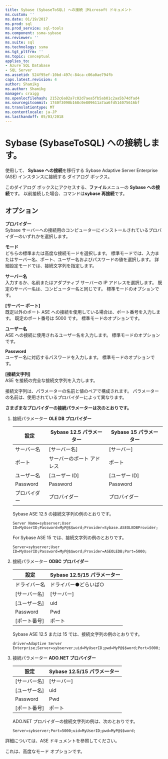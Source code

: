 ```yaml
---
title: Sybase (SybaseToSQL) への接続 |Microsoft ドキュメント
ms.custom: ''
ms.date: 01/19/2017
ms.prod: sql
ms.prod_service: sql-tools
ms.component: ssma-sybase
ms.reviewer: ''
ms.suite: sql
ms.technology: ssma
ms.tgt_pltfrm: ''
ms.topic: conceptual
applies_to:
- Azure SQL Database
- SQL Server
ms.assetid: 524f95ef-10bd-497c-84ca-c06a0ae794fb
caps.latest.revision: 4
author: Shamikg
ms.author: Shamikg
manager: craigg
ms.openlocfilehash: 2152c6a02a7c02d7aea5fb5ab01c2aa5b74dfad4
ms.sourcegitcommit: 1740f3090b168c0e809611a7aa6fd514075616bf
ms.translationtype: MT
ms.contentlocale: ja-JP
ms.lasthandoff: 05/03/2018
---
```

# <a name="connect-to-sybase-sybasetosql"></a>Sybase (SybaseToSQL) への接続します。
使用して、 **Sybase への接続**を移行する Sybase Adaptive Server Enterprise (ASE) インスタンスに接続する ダイアログ ボックス。  
  
このダイアログ ボックスにアクセスする、**ファイル**メニューの  **Sybase への接続**です。 以前接続した場合、コマンドは**sybase 再接続**です。  
  
## <a name="options"></a>オプション  
**プロバイダー**  
Sybase サーバーへの接続用のコンピューターにインストールされているプロバイダーのいずれかを選択します。  
  
**モード**  
どちらの標準または高度な接続モードを選択します。 標準モードでは、入力またはサーバー名、ポート、ユーザー名およびパスワードの値を選択します。 詳細設定モードでは、接続文字列を指定します。  
  
**サーバー名**  
入力するか、名前またはアダプティブ サーバーの IP アドレスを選択します。 既定のサーバー名は、コンピューター名と同じです。 標準モードのオプションです。  
  
**[サーバー ポート]**  
既定以外のポート ASE への接続を使用している場合は、ポート番号を入力します。 既定のポート番号は 5000 です。 標準モードのオプションです。  
  
**ユーザー名**  
ASE への接続に使用されるユーザー名を入力します。 標準モードのオプションです。  
  
**Password**  
ユーザー名に対応するパスワードを入力します。 標準モードのオプションです。  
  
**[接続文字列]**  
ASE を接続の完全な接続文字列を入力します。  
  
接続文字列は、パラメーターの名前と値のペアで構成されます。 パラメーターの名前は、使用されているプロバイダーによって異なります。  
  
**さまざまなプロバイダーの接続パラメーターは次のとおりです。**  
  
1.  接続パラメーター **OLE DB プロバイダー**  
  
    |設定|Sybase 12.5 パラメーター|Sybase 15 パラメーター|  
    |-----------|-------------------------|-----------------------|  
    |サーバー名|[サーバー名]|[サーバー]|  
    |ポート|サーバーのポート アドレス|ポート|  
    |ユーザー名|[ユーザー ID]|[ユーザー ID]|  
    |Password|Password|Password|  
    |プロバイダー|プロバイダー|プロバイダー|  
  
    Sybase ASE 12.5 の接続文字列の例のとおりです。  
  
    `Server Name=sybserver;User ID=MyUserID;Password=MyP@$$word;Provider=Sybase.ASEOLEDBProvider;`  
  
    For Sybase ASE 15 では、接続文字列の例のとおりです。  
  
    `Server=sybserver;User ID=MyUserID;Password=MyP@$$word;Provider=ASEOLEDB;Port=5000;`  
  
2.  接続パラメーター **ODBC プロバイダー**  
  
    |設定|Sybase 12.5/15 パラメーター|  
    |-----------|-----------------------------|  
    |ドライバー名|ドライバー●どらいば○|  
    |[サーバー名]|[サーバー]|  
    |[ユーザー名]|uid|  
    |Password|Pwd|  
    |[ポート番号]|ポート|  
  
    Sybase ASE 12.5 または 15 では、接続文字列の例のとおりです。  
  
    `driver=Adaptive Server Enterprise;Server=sybserver;uid=MyUserID;pwd=MyP@$$word;Port=5000;`  
  
3.  接続パラメーター **ADO.NET プロバイダー**  
  
    |設定|Sybase 12.5/15 パラメーター|  
    |-----------|-----------------------------|  
    |[サーバー名]|[サーバー]|  
    |[ユーザー名]|uid|  
    |Password|Pwd|  
    |[ポート番号]|ポート|  
  
    ADO.NET プロバイダーの接続文字列の例は、次のとおりです。  
  
    `Server=sybserver;Port=5000;uid=MyUserID;pwd=MyP@$$word;`  
  
詳細については、ASE ドキュメントを参照してください。  
  
これは、高度なモード オプションです。  
  
